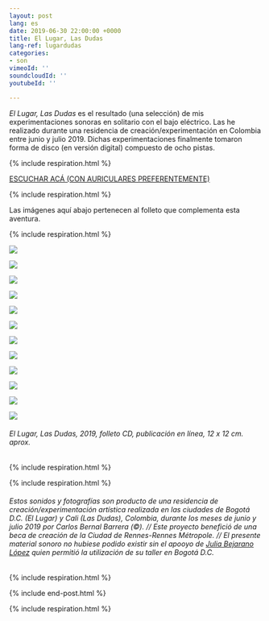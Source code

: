 ```yaml
---
layout: post
lang: es
date: 2019-06-30 22:00:00 +0000
title: El Lugar, Las Dudas
lang-ref: lugardudas
categories:
- son
vimeoId: ''
soundcloudId: ''
youtubeId: ''

---
```

_El Lugar, Las Dudas_ es el resultado (una selección) de mis experimentaciones sonoras en solitario con el bajo eléctrico. Las he realizado durante una residencia de creación/experimentación en Colombia entre junio y julio 2019. Dichas experimentaciones finalmente tomaron forma de disco (en versión digital) compuesto de ocho pistas.

{% include respiration.html %}

[ESCUCHAR ACÁ (CON AURICULARES PREFERENTEMENTE)](https://mepierdoparaver.bandcamp.com/releases)

{% include respiration.html %}

Las imágenes aquí abajo pertenecen al folleto que complementa esta aventura.

{% include respiration.html %}

![](/mepierdoparaver/imgs/le-lieu-les-doutes-book-1.jpg)

![](/mepierdoparaver/imgs/le-lieu-les-doutes-book-2.jpg)

![](/mepierdoparaver/imgs/le-lieu-les-doutes-book-3.jpg)

![](/mepierdoparaver/imgs/le-lieu-les-doutes-book-4.jpg)

![](/mepierdoparaver/imgs/le-lieu-les-doutes-book-5.jpg)

![](/mepierdoparaver/imgs/le-lieu-les-doutes-book-6.jpg)

![](/mepierdoparaver/imgs/le-lieu-les-doutes-book-7.jpg)

![](/mepierdoparaver/imgs/le-lieu-les-doutes-book-8.jpg)

![](/mepierdoparaver/imgs/le-lieu-les-doutes-book-9.jpg)

![](/mepierdoparaver/imgs/le-lieu-les-doutes-book-10.jpg)

![](/mepierdoparaver/imgs/le-lieu-les-doutes-book-11.jpg)

![](/mepierdoparaver/imgs/le-lieu-les-doutes-book-12.jpg)

###### _El Lugar, Las Dudas_, 2019, folleto CD, publicación en línea, 12 x 12 cm. aprox.

{% include respiration.html %}

{% include respiration.html %}

###### Estos sonidos y fotografías son producto de una residencia de creación/experimentación artística realizada en las ciudades de Bogotá D.C. (El Lugar) y Cali (Las Dudas), Colombia, durante los meses de junio y julio 2019 por Carlos Bernal Barrera (©). // Este proyecto benefició de una beca de creación de la Ciudad de Rennes-Rennes Métropole. // El presente material sonoro no hubiese podido existir sin el apooyo de [Julia Bejarano López](https://www.instagram.com/juliabejaranolopez/) quien permitió la utilización de su taller en Bogotá D.C. 

{% include respiration.html %}

{% include end-post.html %}

{% include respiration.html %}